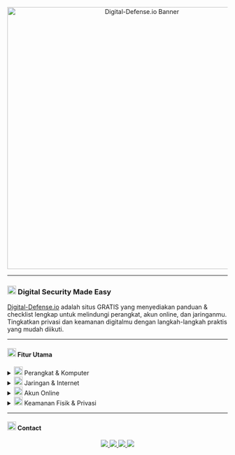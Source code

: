 <!-- Banner -->
<p align="center">
  <img src="https://a.top4top.io/p_352831nwt0.png" alt="Digital-Defense.io Banner" width="600"/>
</p>

---

### <img src="https://cdn.jsdelivr.net/npm/@fortawesome/fontawesome-free/svgs/solid/lock.svg" width="20"/> Digital Security Made Easy

[Digital-Defense.io](https://digital-defense.io/) adalah situs GRATIS yang menyediakan panduan & checklist lengkap untuk melindungi perangkat, akun online, dan jaringanmu. Tingkatkan privasi dan keamanan digitalmu dengan langkah-langkah praktis yang mudah diikuti.

---

#### <img src="https://cdn.jsdelivr.net/npm/@fortawesome/fontawesome-free/svgs/solid/book-open.svg" width="20"/> Fitur Utama

<details>
<summary><img src="https://cdn.jsdelivr.net/npm/@fortawesome/fontawesome-free/svgs/solid/laptop-code.svg" width="20"/> Perangkat & Komputer</summary>

👉 Panduan amankan PC, laptop, dan perangkat seluler.  
📌 Fungsi: Lindungi data pribadi & sistem dari ancaman digital.
</details>

<details>
<summary><img src="https://cdn.jsdelivr.net/npm/@fortawesome/fontawesome-free/svgs/solid/globe.svg" width="20"/> Jaringan & Internet</summary>

👉 Tips aman browsing, konfigurasi WiFi, dan VPN.  
📌 Fungsi: Menjaga privasi & mencegah penyadapan.
</details>

<details>
<summary><img src="https://cdn.jsdelivr.net/npm/@fortawesome/fontawesome-free/svgs/solid/key.svg" width="20"/> Akun Online</summary>

👉 Checklist keamanan akun email, media sosial, dan layanan cloud.  
📌 Fungsi: Cegah akses tidak sah & kebocoran data.
</details>

<details>
<summary><img src="https://cdn.jsdelivr.net/npm/@fortawesome/fontawesome-free/svgs/solid/shield-halved.svg" width="20"/> Keamanan Fisik & Privasi</summary>

👉 Panduan keamanan rumah, smart devices, dan keamanan manusia.  
📌 Fungsi: Perlindungan menyeluruh di dunia digital & fisik.
</details>

---

#### <img src="https://cdn.jsdelivr.net/npm/@fortawesome/fontawesome-free/svgs/solid/phone.svg" width="20"/> Contact

<p align="center">
  <a href="https://t.me/viaownercyberlinuxid">
    <img src="https://img.shields.io/badge/Owner-@viaownercyberlinuxid-black?style=for-the-badge&logo=telegram&logoColor=white" />
  </a>
  <a href="https://t.me/CyberLinuxID">
    <img src="https://img.shields.io/badge/Grup-CyberLinuxID-black?style=for-the-badge&logo=telegram&logoColor=white" />
  </a>
  <a href="https://github.com/CyberLinux1d">
    <img src="https://img.shields.io/badge/GitHub-CyberLinux1d-black?style=for-the-badge&logo=github&logoColor=white" />
  </a>
  <a href="https://9o1kc.mssg.me/">
    <img src="https://img.shields.io/badge/Link-Lengkap-black?style=for-the-badge&logo=linktree&logoColor=white" />
  </a>
</p>